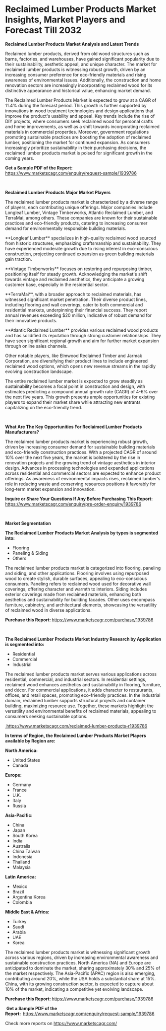 <p><h1>Reclaimed Lumber Products Market Insights, Market Players and Forecast Till 2032</h1></p><p><strong>Reclaimed Lumber Products Market Analysis and Latest Trends</strong></p>
<p><p>Reclaimed lumber products, derived from old wood structures such as barns, factories, and warehouses, have gained significant popularity due to their sustainability, aesthetic appeal, and unique character. The market for reclaimed lumber products is witnessing robust growth, driven by an increasing consumer preference for eco-friendly materials and rising awareness of environmental issues. Additionally, the construction and home renovation sectors are increasingly incorporating reclaimed wood for its distinctive appearance and historical value, enhancing market demand.</p><p>The Reclaimed Lumber Products Market is expected to grow at a CAGR of 11.4% during the forecast period. This growth is further supported by innovations in wood treatment technologies and design applications that improve the product's usability and appeal. Key trends include the rise of DIY projects, where consumers seek reclaimed wood for personal crafts and home improvements, as well as a shift towards incorporating reclaimed materials in commercial properties. Moreover, government regulations promoting sustainable practices are boosting the adoption of reclaimed lumber, positioning the market for continued expansion. As consumers increasingly prioritize sustainability in their purchasing decisions, the reclaimed lumber products market is poised for significant growth in the coming years.</p></p>
<p><strong>Get a Sample PDF of the Report:&nbsp;</strong> <a href="https://www.marketscagr.com/enquiry/request-sample/1939786?utm_campaign=2208&utm_medium=2&utm_source=Github&utm_content=ia&utm_term=21022025&utm_id=reclaimed-lumber-products">https://www.marketscagr.com/enquiry/request-sample/1939786</a></p>
<p>&nbsp;</p>
<p><strong>Reclaimed Lumber Products Major Market Players</strong></p>
<p><p>The reclaimed lumber products market is characterized by a diverse range of players, each contributing unique offerings. Major companies include Longleaf Lumber, Vintage Timberworks, Atlantic Reclaimed Lumber, and TerraMai, among others. These companies are known for their sustainable practices and eco-friendly products, catering to increasing consumer demand for environmentally responsible building materials.</p><p>**Longleaf Lumber** specializes in high-quality reclaimed wood sourced from historic structures, emphasizing craftsmanship and sustainability. They have experienced moderate growth due to rising interest in eco-conscious construction, projecting continued expansion as green building materials gain traction.</p><p>**Vintage Timberworks** focuses on restoring and repurposing timber, positioning itself for steady growth. Acknowledging the market's shift towards vintage and reclaimed aesthetics, they anticipate a growing customer base, especially in the residential sector.</p><p>**TerraMai**, with a broader approach to reclaimed materials, has witnessed significant market penetration. Their diverse product lines, including flooring and wall coverings, cater to both commercial and residential markets, underpinning their financial success. They report annual revenues exceeding $20 million, indicative of robust demand for their innovative products.</p><p>**Atlantic Reclaimed Lumber** provides various reclaimed wood products and has solidified its reputation through strong customer relationships. They have seen significant regional growth and aim for further market expansion through online sales channels.</p><p>Other notable players, like Elmwood Reclaimed Timber and Jarmak Corporation, are diversifying their product lines to include engineered reclaimed wood options, which opens new revenue streams in the rapidly evolving construction landscape.</p><p>The entire reclaimed lumber market is expected to grow steadily as sustainability becomes a focal point in construction and design, with estimates predicting a compound annual growth rate (CAGR) of 4-6% over the next five years. This growth presents ample opportunities for existing players to expand their market share while attracting new entrants capitalizing on the eco-friendly trend.</p></p>
<p>&nbsp;</p>
<p><strong>What Are The Key Opportunities For Reclaimed Lumber Products Manufacturers?</strong></p>
<p><p>The reclaimed lumber products market is experiencing robust growth, driven by increasing consumer demand for sustainable building materials and eco-friendly construction practices. With a projected CAGR of around 10% over the next five years, the market is bolstered by the rise in renovation projects and the growing trend of vintage aesthetics in interior design. Advances in processing technologies and expanded applications across residential and commercial sectors are expected to enhance product offerings. As awareness of environmental impacts rises, reclaimed lumber's role in reducing waste and conserving resources positions it favorably for long-term market expansion and innovation.</p></p>
<p><strong>Inquire or Share Your Questions If Any Before Purchasing This Report:</strong> <a href="https://www.marketscagr.com/enquiry/pre-order-enquiry/1939786?utm_campaign=2208&utm_medium=2&utm_source=Github&utm_content=ia&utm_term=21022025&utm_id=reclaimed-lumber-products">https://www.marketscagr.com/enquiry/pre-order-enquiry/1939786</a></p>
<p>&nbsp;</p>
<p><strong>Market Segmentation</strong></p>
<p><strong>The Reclaimed Lumber Products Market Analysis by types is segmented into:</strong></p>
<p><ul><li>Flooring</li><li>Paneling & Siding</li><li>Others</li></ul></p>
<p><p>The reclaimed lumber products market is categorized into flooring, paneling and siding, and other applications. Flooring involves using repurposed wood to create stylish, durable surfaces, appealing to eco-conscious consumers. Paneling refers to reclaimed wood used for decorative wall coverings, offering character and warmth to interiors. Siding includes exterior coverings made from reclaimed materials, enhancing both aesthetics and sustainability for building facades. Other uses encompass furniture, cabinetry, and architectural elements, showcasing the versatility of reclaimed wood in diverse applications.</p></p>
<p><strong>Purchase this Report:&nbsp;</strong><a href="https://www.marketscagr.com/purchase/1939786?utm_campaign=2208&utm_medium=2&utm_source=Github&utm_content=ia&utm_term=21022025&utm_id=reclaimed-lumber-products">https://www.marketscagr.com/purchase/1939786</a></p>
<p>&nbsp;</p>
<p><strong>The Reclaimed Lumber Products Market Industry Research by Application is segmented into:</strong></p>
<p><ul><li>Residential</li><li>Commercial</li><li>Industrial</li></ul></p>
<p><p>The reclaimed lumber products market serves various applications across residential, commercial, and industrial sectors. In residential settings, reclaimed wood enhances aesthetics and sustainability in flooring, furniture, and décor. For commercial applications, it adds character to restaurants, offices, and retail spaces, promoting eco-friendly practices. In the industrial domain, reclaimed lumber supports structural projects and container building, maximizing resource use. Together, these markets highlight the versatility and environmental benefits of reclaimed materials, appealing to consumers seeking sustainable options.</p></p>
<p><a href="https://www.marketscagr.com/reclaimed-lumber-products-r1939786?utm_campaign=2208&utm_medium=2&utm_source=Github&utm_content=ia&utm_term=21022025&utm_id=reclaimed-lumber-products">&nbsp;https://www.marketscagr.com/reclaimed-lumber-products-r1939786</a></p>
<p><strong>In terms of Region, the Reclaimed Lumber Products Market Players available by Region are:</strong></p>
<p>
    <p> <strong> North America: </strong>
        <ul>
            <li>United States</li>
            <li>Canada</li>
        </ul>
        </p> 
    <p> <strong> Europe: </strong>
        <ul>
            <li>Germany</li>
            <li>France</li>
            <li>U.K.</li>
            <li>Italy</li>
            <li>Russia</li>
        </ul>
        </p> 
    <p> <strong> Asia-Pacific: </strong>
        <ul>
            <li>China</li>
            <li>Japan</li>
            <li>South Korea</li>
            <li>India</li>
            <li>Australia</li>
            <li>China Taiwan</li>
            <li>Indonesia</li>
            <li>Thailand</li>
            <li>Malaysia</li>
        </ul>
        </p> 
    <p> <strong> Latin America: </strong>
        <ul>
            <li>Mexico</li>
            <li>Brazil</li>
            <li>Argentina Korea</li>
            <li>Colombia</li>
        </ul>
        </p> 
    <p> <strong> Middle East & Africa: </strong>
        <ul>
            <li>Turkey</li>
            <li>Saudi</li>
            <li>Arabia</li>
            <li>UAE</li>
            <li>Korea</li>
        </ul>
    </p>
    </p>
<p><p>The reclaimed lumber products market is witnessing significant growth across various regions, driven by increasing environmental awareness and sustainable construction practices. North America (NA) and Europe are anticipated to dominate the market, sharing approximately 30% and 25% of the market respectively. The Asia-Pacific (APAC) region is also emerging, contributing around 20%, while the USA holds a substantial share at 15%. China, with its growing construction sector, is expected to capture about 10% of the market, indicating a competitive yet evolving landscape.</p></p>
<p><strong>Purchase this Report: </strong><a href="https://www.marketscagr.com/purchase/1939786?utm_campaign=2208&utm_medium=2&utm_source=Github&utm_content=ia&utm_term=21022025&utm_id=reclaimed-lumber-products">https://www.marketscagr.com/purchase/1939786</a></p>
<p>&nbsp;<strong>Get a Sample PDF of the Report:&nbsp;&nbsp;</strong><a href="https://www.marketscagr.com/enquiry/request-sample/1939786?utm_campaign=2208&utm_medium=2&utm_source=Github&utm_content=ia&utm_term=21022025&utm_id=reclaimed-lumber-products">https://www.marketscagr.com/enquiry/request-sample/1939786</a></p>
<p><strong></strong></p>
<p>Check more reports on <a href="https://www.marketscagr.com/?utm_campaign=2208&utm_medium=2&utm_source=Github&utm_content=ia&utm_term=21022025&utm_id=reclaimed-lumber-products">https://www.marketscagr.com/</a></p>